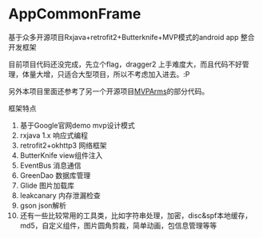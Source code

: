 # AppCommonFrame
基于众多开源项目Rxjava+retrofit2+Butterknife+MVP模式的android app 整合开发框架

目前项目代码还没完成，先立个flag，dragger2 上手难度大，而且代码不好管理，体量大增，只适合大型项目，所以不考虑加入进去。:P

另外本项目里面还参考了另一个开源项目[MVPArms](https://github.com/JessYanCoding/MVPArms)的部分代码。

框架特点

1. 基于Google官网demo mvp设计模式
2. rxjava 1.x 响应式编程
3. retrofit2+okhttp3 网络框架
4. ButterKnife view组件注入
5. EventBus 消息通信
6. GreenDao 数据库管理
7. Glide 图片加载库
8. leakcanary 内存泄漏检查
9. gson json解析
8. 还有一些比较常用的工具类，比如字符串处理，加密，disc&spf本地缓存，md5，自定义组件，图片圆角剪裁，简单动画，包信息管理等等
